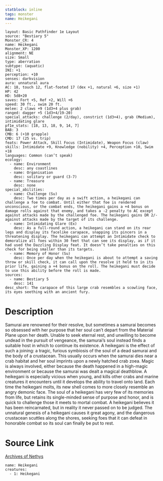 ```yaml
---
statblock: inline
tags: monster
name: Heikegani
---
```

```statblock
layout: Basic Pathfinder 1e Layout
source: "Bestiary 5"
Monster_CR: 4
name: Heikegani
Monster_XP: 1200
alignment: NE
size: Small
type: aberration
subtype: (aquatic)
INI: +1
perception: +10
senses: darkvision
aura: unnatural aura
AC: 18, touch 12, flat-footed 17 (dex +1, natural +6, size +1)
HP: 42
HD: 5d8+20
saves: Fort +5, Ref +2, Will +6
speed: 30 ft., swim 20 ft.
melee: 2 claws +9 (1d3+4 plus grab)
ranged: dagger +5 (1d3+4/19-20)
special_attacks: challenge (2/day), constrict (1d3+4), grab (Medium), intimidating glare
pf1e_stats: [18, 13, 18, 9, 14, 7]
BAB: 3
CMB: 6 (+10 grapple)
CMD: 17 (25 vs. trip)
feats: Power Attack, Skill Focus (Intimidate), Weapon Focus (claw)
skills: Intimidate +9, Knowledge (nobility) +4, Perception +10, Swim +18
languages: Common (can’t speak)
ecology:
  - name: Environment
    desc: any coastlines
  - name: Organisation
    desc: solitary or guard (3-7)
  - name: Treasure
    desc: none
special_abilities:
  - name: Challenge (Su)
    desc: Two times per day as a swift action, a heikegani can challenge a foe to combat. Until either that foe is rendered unconscious, or the combat ends, the heikegani gains a +4 bonus on damage rolls against that enemy, and takes a -2 penalty to AC except against attacks made by the challenged foe. The heikegani gains DR 2/- against attacks made by the target of its challenge.
  - name: Intimidating Glare (Ex)
    desc: As a full-round action, a heikegani can stand on its rear legs and display its facelike carapace, snapping its pincers in a threatening display. The heikegani can attempt an Intimidate check to demoralize all foes within 30 feet that can see its display, as if it had used the Dazzling Display feat. It doesn’t take penalties on this check for being smaller than its targets.
  - name: Memory of Honor (Su)
    desc: Once per day when the heikegani is about to attempt a saving throw or skill check, it can call upon the resolve it held to in its prior life, gaining a +4 bonus on the roll. The heikegani must decide to use this ability before the roll is made.
sources:
  - name: Bestiary 5
    desc: 141
desc_short: The carapace of this large crab resembles a scowling face, its eyes seething with an ancient fury.
```
# Description
Samurai are renowned for their resolve, but sometimes a samurai becomes so obsessed with her purpose that her soul can’t depart from the Material Plane upon her death. Unable to seek eternal rest, and unwilling to become undead in the pursuit of vengeance, the samurai’s soul instead finds a suitable host in which to continue its existence. A heikegani is the effect of such a joining: a tragic, furious symbiosis of the soul of a dead samurai and the body of a crustacean. This usually occurs when the samurai dies near a crab habitat and her soul imprints upon a newly hatched crab zoea. Magic is always involved, either because the death happened in a high-magic environment or because the samurai was dealt a magical deathblow. A heikegani is especially vicious when young, and kills other crabs and marine creatures it encounters until it develops the ability to travel onto land. Each time the heikegani molts, its new shell comes to more closely resemble an angry demonic face.
 The soul of a heikegani has very few of its memories from life, but retains its single-minded sense of purpose and honor, and is quick to challenge those it meets to mortal combat. A heikegani believes it has been reincarnated, but in reality it never passed on to be judged. The unnatural genesis of a heikegani causes it great agony, and the dangerous crustacean scuttles along the shores, seeking foes that it can defeat in honorable combat so its soul can finally be put to rest.
# Source Link
[Archives of Nethys](https://aonprd.com/MonsterDisplay.aspx?ItemName=Heikegani)
```encounter-table
name: Heikegani
creatures:
  - 1: Heikegani
```
